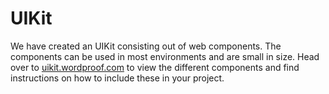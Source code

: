 # UIKit

We have created an UIKit consisting out of web components. The components can be used in most environments and are small in size. Head over to [uikit.wordproof.com](https://uikit.wordproof.com) to view the different components and find instructions on how to include these in your project.